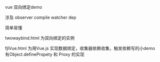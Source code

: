 vue 双向绑定demo

涉及 observer compile watcher dep

简单易懂


twowaybind.html 为双向绑定的实例

fjlVue.html 为用Vue.js 实现数据绑定，收集器依赖收集，触发依赖写的小demo
有Object.definePropety 和 Proxy 的实现
